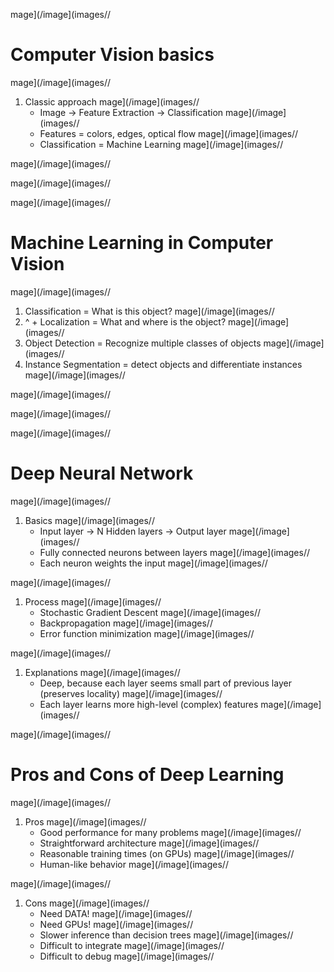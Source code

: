 mage](/image](images//
# Computer Vision basics
mage](/image](images//
1. Classic approach
mage](/image](images//
    - Image -> Feature Extraction -> Classification
mage](/image](images//
    - Features = colors, edges, optical flow
mage](/image](images//
    - Classification = Machine Learning
mage](/image](images//

mage](/image](images//

mage](/image](images//

mage](/image](images//
# Machine Learning in Computer Vision
mage](/image](images//
1. Classification = What is this object?
mage](/image](images//
1. ^ + Localization = What and where is the object?
mage](/image](images//
1. Object Detection = Recognize multiple classes of objects
mage](/image](images//
1. Instance Segmentation = detect objects and differentiate instances
mage](/image](images//

mage](/image](images//

mage](/image](images//

mage](/image](images//
# Deep Neural Network
mage](/image](images//
1. Basics
mage](/image](images//
    - Input layer -> N Hidden layers -> Output layer
mage](/image](images//
    - Fully connected neurons between layers
mage](/image](images//
    - Each neuron weights the input
mage](/image](images//

mage](/image](images//
1. Process
mage](/image](images//
    - Stochastic Gradient Descent
mage](/image](images//
    - Backpropagation
mage](/image](images//
    - Error function minimization
mage](/image](images//

mage](/image](images//
1. Explanations
mage](/image](images//
    - Deep, because each layer seems small part of previous layer (preserves locality)
mage](/image](images//
    - Each layer learns more high-level (complex) features
mage](/image](images//

mage](/image](images//
# Pros and Cons of Deep Learning
mage](/image](images//
1. Pros
mage](/image](images//
    - Good performance for many problems
mage](/image](images//
    - Straightforward architecture
mage](/image](images//
    - Reasonable training times (on GPUs)
mage](/image](images//
    - Human-like behavior
mage](/image](images//

mage](/image](images//
1. Cons
mage](/image](images//
    - Need DATA!
mage](/image](images//
    - Need GPUs!
mage](/image](images//
    - Slower inference than decision trees
mage](/image](images//
    - Difficult to integrate
mage](/image](images//
    - Difficult to debug
mage](/image](images//


